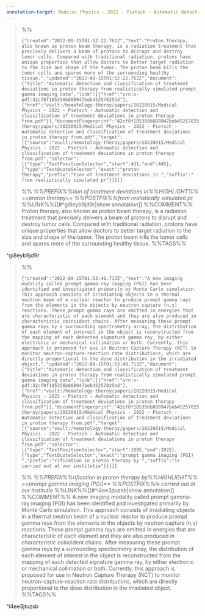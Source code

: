 ```yaml
---
annotation-target: Medical Physics - 2022 - Pietsch - Automatic detection and classification of treatment deviations in proton therapy from.pdf
---
```



>%%
>```annotation-json
>{"created":"2022-09-15T01:52:22.762Z","text":"Proton therapy, also known as proton beam therapy, is a radiation treatment that precisely delivers a beam of protons to disrupt and destroy tumor cells. Compared with traditional radiation, protons have unique properties that allow doctors to better target radiation to the size and shape of the tumor. The proton beam kills the tumor cells and spares more of the surrounding healthy tissue.","updated":"2022-09-15T01:52:22.762Z","document":{"title":"Automatic detection and classification of treatment deviations in proton therapy from realistically simulated prompt gamma imaging data","link":[{"href":"urn:x-pdf:42cf0f185356b888947beb45257825bd"},{"href":"vault:/hematology-theroy/papers/20220915/Medical Physics - 2022 - Pietsch - Automatic detection and classification of treatment deviations in proton therapy from.pdf"}],"documentFingerprint":"42cf0f185356b888947beb45257825bd"},"uri":"vault:/hematology-theroy/papers/20220915/Medical Physics - 2022 - Pietsch - Automatic detection and classification of treatment deviations in proton therapy from.pdf","target":[{"source":"vault:/hematology-theroy/papers/20220915/Medical Physics - 2022 - Pietsch - Automatic detection and classification of treatment deviations in proton therapy from.pdf","selector":[{"type":"TextPositionSelector","start":431,"end":445},{"type":"TextQuoteSelector","exact":"proton therapy","prefix":"tion of treatment deviations in ","suffix":" from realistically simulated pr"}]}]}
>```
>%%
>*%%PREFIX%%tion of treatment deviations in%%HIGHLIGHT%% ==proton therapy== %%POSTFIX%%from realistically simulated pr*
>%%LINK%%[[#^gi8eyb9jd9r|show annotation]]
>%%COMMENT%%
>Proton therapy, also known as proton beam therapy, is a radiation treatment that precisely delivers a beam of protons to disrupt and destroy tumor cells. Compared with traditional radiation, protons have unique properties that allow doctors to better target radiation to the size and shape of the tumor. The proton beam kills the tumor cells and spares more of the surrounding healthy tissue.
>%%TAGS%%
>
^gi8eyb9jd9r


>%%
>```annotation-json
>{"created":"2022-09-15T01:53:40.713Z","text":"A new imaging modality called prompt gamma-ray imaging (PGI) has been identified and investigated primarily by Monte Carlo simulation. This approach consists of irradiating objects in a thermal neutron beam of a nuclear reactor to produce prompt gamma rays from the elements in the objects by neutron capture (n,γ) reactions. These prompt gamma rays are emitted in energies that are characteristic of each element and they are also produced in characteristic coincident chains. After measuring these prompt gamma rays by a surrounding spectrometry array, the distribution of each element of interest in the object is reconstructed from the mapping of each detected signature gamma ray, by either electronic or mechanical collimation or both. Currently, this approach is proposed for use in Neutron Capture Therapy (NCT) to monitor neutron-capture-reaction rate distributions, which are directly proportional to the dose distribution in the irradiated object.","updated":"2022-09-15T01:53:40.713Z","document":{"title":"Automatic detection and classification of treatment deviations in proton therapy from realistically simulated prompt gamma imaging data","link":[{"href":"urn:x-pdf:42cf0f185356b888947beb45257825bd"},{"href":"vault:/hematology-theroy/papers/20220915/Medical Physics - 2022 - Pietsch - Automatic detection and classification of treatment deviations in proton therapy from.pdf"}],"documentFingerprint":"42cf0f185356b888947beb45257825bd"},"uri":"vault:/hematology-theroy/papers/20220915/Medical Physics - 2022 - Pietsch - Automatic detection and classification of treatment deviations in proton therapy from.pdf","target":[{"source":"vault:/hematology-theroy/papers/20220915/Medical Physics - 2022 - Pietsch - Automatic detection and classification of treatment deviations in proton therapy from.pdf","selector":[{"type":"TextPositionSelector","start":1995,"end":2022},{"type":"TextQuoteSelector","exact":"prompt gamma imaging (PGI) ","prefix":"rification in proton therapy by ","suffix":"is carried out at our institutio"}]}]}
>```
>%%
>*%%PREFIX%%rification in proton therapy by%%HIGHLIGHT%% ==prompt gamma imaging (PGI)== %%POSTFIX%%is carried out at our institutio*
>%%LINK%%[[#^l4ee3jtuzsb|show annotation]]
>%%COMMENT%%
>A new imaging modality called prompt gamma-ray imaging (PGI) has been identified and investigated primarily by Monte Carlo simulation. This approach consists of irradiating objects in a thermal neutron beam of a nuclear reactor to produce prompt gamma rays from the elements in the objects by neutron capture (n,γ) reactions. These prompt gamma rays are emitted in energies that are characteristic of each element and they are also produced in characteristic coincident chains. After measuring these prompt gamma rays by a surrounding spectrometry array, the distribution of each element of interest in the object is reconstructed from the mapping of each detected signature gamma ray, by either electronic or mechanical collimation or both. Currently, this approach is proposed for use in Neutron Capture Therapy (NCT) to monitor neutron-capture-reaction rate distributions, which are directly proportional to the dose distribution in the irradiated object.
>%%TAGS%%
>
^l4ee3jtuzsb
